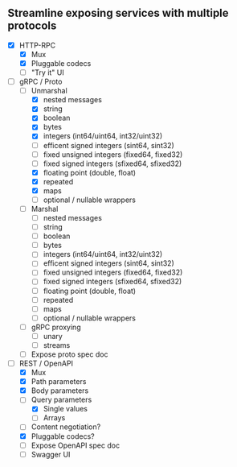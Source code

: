 ## Streamline exposing services with multiple protocols

* [x] HTTP-RPC
  * [x] Mux
  * [x] Pluggable codecs
  * [ ] "Try it" UI
* [ ] gRPC / Proto
  * [ ] Unmarshal
    * [x] nested messages
    * [x] string
    * [x] boolean
    * [x] bytes
    * [x] integers (int64/uint64, int32/uint32)
    * [ ] efficent signed integers (sint64, sint32)
    * [ ] fixed unsigned integers (fixed64, fixed32)
    * [ ] fixed signed integers (sfixed64, sfixed32)
    * [x] floating point (double, float)
    * [x] repeated
    * [x] maps
    * [ ] optional / nullable wrappers
  * [ ] Marshal
    * [ ] nested messages
    * [ ] string
    * [ ] boolean
    * [ ] bytes
    * [ ] integers (int64/uint64, int32/uint32)
    * [ ] efficent signed integers (sint64, sint32)
    * [ ] fixed unsigned integers (fixed64, fixed32)
    * [ ] fixed signed integers (sfixed64, sfixed32)
    * [ ] floating point (double, float)
    * [ ] repeated
    * [ ] maps
    * [ ] optional / nullable wrappers
  * [ ] gRPC proxying
    * [ ] unary
    * [ ] streams
  * [ ] Expose proto spec doc
* [ ] REST / OpenAPI
  * [x] Mux
  * [x] Path parameters
  * [x] Body parameters
  * [ ] Query parameters
    * [x] Single values
    * [ ] Arrays
  * [ ] Content negotiation?
  * [x] Pluggable codecs?
  * [ ] Expose OpenAPI spec doc
  * [ ] Swagger UI